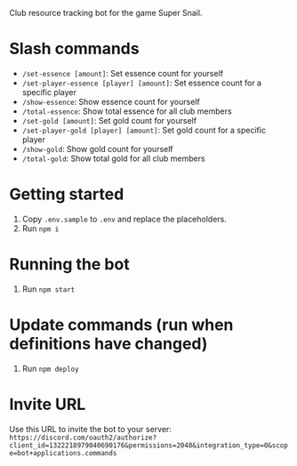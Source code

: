 Club resource tracking bot for the game Super Snail.

# Slash commands

* `/set-essence [amount]`: Set essence count for yourself
* `/set-player-essence [player] [amount]`: Set essence count for a specific player
* `/show-essence`: Show essence count for yourself
* `/total-essence`: Show total essence for all club members
* `/set-gold [amount]`: Set gold count for yourself
* `/set-player-gold [player] [amount]`: Set gold count for a specific player
* `/show-gold`: Show gold count for yourself
* `/total-gold`: Show total gold for all club members

# Getting started

1. Copy `.env.sample` to `.env` and replace the placeholders.
1. Run `npm i`

# Running the bot

1. Run `npm start`

# Update commands (run when definitions have changed)

1. Run `npm deploy`

# Invite URL

Use this URL to invite the bot to your server: `https://discord.com/oauth2/authorize?client_id=1322218979040690176&permissions=2048&integration_type=0&scope=bot+applications.commands`
